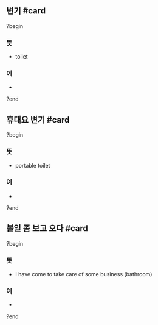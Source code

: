 ## 변기 #card
?begin
### 뜻
- toilet
### 예
-
<!--SR:!2025-08-21,9,250-->
?end


## 휴대요 변기 #card
?begin
### 뜻
- portable toilet
### 예
-
<!--SR:!2025-08-15,2,246-->
?end

## 볼일 좀 보고 오다 #card
?begin
### 뜻
- I have come to take care of some business (bathroom)
### 예
-
<!--SR:!2025-09-04,36,210-->
?end
